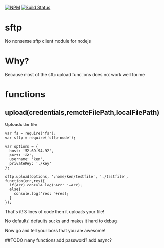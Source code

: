 [![NPM](https://nodei.co/npm/sftp-node.png?downloads=true&downloadRank=true&stars=true)](https://npmjs.org/package/sftp-node)
[![Build Status](https://travis-ci.org/kenichishibata31/sftp.svg)](https://travis-ci.org/kenichishibata31/sftp)

# sftp
No nonsense sftp client module for nodejs
# Why?
Because most of the sftp upload functions does not work well for me

# functions
## upload(credentials,remoteFilePath,localFilePath)
Uploads the file
```
var fs = require('fs');
var sftp = require('sftp-node');

var options = {
  host: '52.69.94.92',
  port: '22',
  username: 'ken',
  privateKey: './key'
};

sftp.upload(options, '/home/ken/testfile', './testfile', function(err,res){
  if(err) console.log('err: '+err);
  else{
    console.log('res: '+res);
  }
});

```
That's it! 3 lines of code then it uploads your file!

No defaults! defaults sucks and makes it hard to debug

Now go and tell your boss that you are awesome!

##TODO
many functions
add password?
add async?

